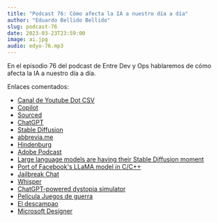 ```yaml
---
title: "Podcast 76: Cómo afecta la IA a nuestro día a día"
author: "Eduardo Bellido Bellido"
slug: podcast-76
date: 2023-03-23T23:59:00
image: ai.jpg
audio: edyo-76.mp3
---
```


En el episodio 76 del podcast de Entre Dev y Ops hablaremos de cómo afecta la IA a nuestro día a día.

<!--more-->

Enlaces comentados:

- [Canal de Youtube Dot CSV](https://www.youtube.com/@DotCSV)
- [Copilot](https://github.com/features/copilot)
- [Sourced](https://www.linkedin.com/company/source-d/about/)
- [ChatGPT](https://chat.openai.com/chat)
- [Stable Diffusion](https://stablediffusionweb.com/)
- [abbrevia.me](https://abbrevia.me/)
- [Hindenburg](https://hindenburg.com/products/hindenburgpro2beta/)
- [Adobe Podcast](https://podcast.adobe.com/)
- [Large language models are having their Stable Diffusion moment](https://simonwillison.net/2023/Mar/11/llama/)
- [Port of Facebook's LLaMA model in C/C++](https://github.com/ggerganov/llama.cpp)
- [Jailbreak Chat](https://www.jailbreakchat.com/)
- [Whisper](https://openai.com/research/whisper)
- [ChatGPT-powered dystopia simulator](https://future.attejuvonen.fi/)
- [Película Juegos de guerra](https://es.wikipedia.org/wiki/Juegos_de_guerra)
- [El descampao](https://www.podiumpodcast.com/podcasts/el-descampao-podium-os/)
- [Microsoft Designer](https://designer.microsoft.com/)
